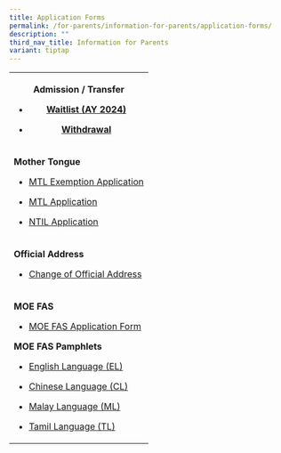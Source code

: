 ```yaml
---
title: Application Forms
permalink: /for-parents/information-for-parents/application-forms/
description: ""
third_nav_title: Information for Parents
variant: tiptap
---
```

<p></p>
<table style="minWidth: 25px">
<colgroup>
<col>
</colgroup>
<tbody>
<tr>
<th rowspan="1" colspan="1">
<p><strong>Admission / Transfer</strong>
</p>
<ul>
<li>
<p><a href="https://drive.google.com/file/d/1NgX0Y6-VZjvr4cNSnfkulPHFR-hbYnMX/view?usp=drive_link" rel="noopener noreferrer nofollow" target="_blank">Waitlist (AY 2024)</a>
</p>
</li>
<li>
<p><a href="https://drive.google.com/file/d/1HZy-hCwlKBK7jEy8TtFX01gQ_ba6J2Og/view?usp=drive_link" rel="noopener noreferrer nofollow" target="_blank">Withdrawal</a>
</p>
</li>
</ul>
</th>
</tr>
<tr>
<td rowspan="1" colspan="1">
<p><strong>Mother Tongue</strong>
</p>
<ul>
<li>
<p><a href="https://drive.google.com/file/d/1b_4V0W_L3X_Pd2OE9POdzl8L2QcReWHM/view?usp=drive_link" rel="noopener noreferrer nofollow" target="_blank">MTL Exemption Application</a>
</p>
</li>
<li>
<p><a href="https://drive.google.com/file/d/1FXm5FH12qC8FhSjyoVzmtPqq1N8J073f/view?usp=share_link" rel="noopener noreferrer nofollow" target="_blank">MTL Application</a>
</p>
</li>
<li>
<p><a href="https://drive.google.com/file/d/1HSgqTDFpRPGv8gPlQbWPEt_A5iFBW__D/view?usp=drive_link" rel="noopener noreferrer nofollow" target="_blank">NTIL Application</a>
</p>
</li>
</ul>
</td>
</tr>
<tr>
<td rowspan="1" colspan="1">
<p><strong>Official Address</strong>
</p>
<ul data-tight="true" class="tight">
<li>
<p><a href="https://drive.google.com/file/d/1c1Ct_PZFDiWc-qvzHFhUGVaGRarlxbqE/view?usp=drive_link" rel="noopener noreferrer nofollow" target="_blank">Change of Official Address</a>
</p>
</li>
</ul>
</td>
</tr>
<tr>
<td rowspan="1" colspan="1">
<p><strong>MOE FAS</strong>
</p>
<ul>
<li>
<p><a href="https://drive.google.com/file/d/10dI3bjRzvc15utKkDUPk-jcTpnlDT-la/view?usp=drive_link" rel="noopener nofollow" target="_blank">MOE FAS Application Form</a>
</p>
</li>
</ul>
<p><strong>MOE FAS Pamphlets</strong>
</p>
<ul>
<li>
<p><a href="https://drive.google.com/file/d/1uUjA6uh6t1lh1_LKSVVyFWkki1MQ7S4Z/view?usp=drive_link" rel="noopener nofollow" target="_blank">English Language (EL)</a>
</p>
</li>
<li>
<p><a href="https://drive.google.com/file/d/1TET9KmKfReLiSBLU_88LPcwszUfHTWqT/view?usp=drive_link" rel="noopener nofollow" target="_blank">Chinese Language (CL)</a>
</p>
</li>
<li>
<p><a href="https://drive.google.com/file/d/1LlW4Rh86gXn2I1u39m8a0dXIDXyL9094/view?usp=drive_link" rel="noopener nofollow" target="_blank">Malay Language (ML)</a>
</p>
</li>
<li>
<p><a href="https://drive.google.com/file/d/1mYJoTQSFHDKZ_MnqWTGP4kfwhB1wx_kF/view?usp=drive_link" rel="noopener nofollow" target="_blank">Tamil Language (TL)</a>
</p>
</li>
</ul>
</td>
</tr>
</tbody>
</table>
<p>
<br>
<br>
</p>
<p></p>